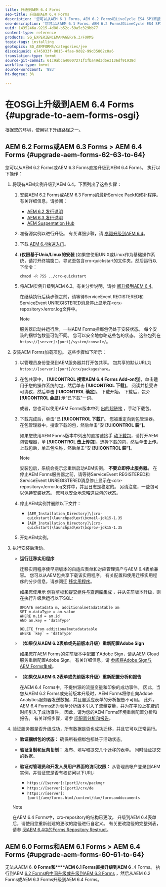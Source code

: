 ```yaml
---
title: 升级到AEM 6.4 Forms
seo-title: 升级到AEM 6.4 Forms
description: '您可以从AEM 6.1 Forms、AEM 6.2 Forms和LiveCycle ES4 SP1直接升级到AEM 6.3 Forms。 '
seo-description: '您可以从AEM 6.1 Forms、AEM 6.2 Forms和LiveCycle ES4 SP1直接升级到AEM 6.3 Forms。 '
uuid: 1435246a-9215-4d88-b52c-59a5c329bb77
content-type: reference
products: SG_EXPERIENCEMANAGER/6.3/FORMS
topic-tags: installing
geptopics: SG_AEMFORMS/categories/jee
discoiquuid: e745033f-8015-4fae-9d82-99d35802c0a6
translation-type: tm+mt
source-git-commit: 61c9abca40007271f1fba49d3d5e3136df91938d
workflow-type: tm+mt
source-wordcount: '883'
ht-degree: 3%

---
```



# 在OSGi上升级到AEM 6.4 Forms {#upgrade-to-aem-forms-osgi}

根据您的环境，使用以下升级路径之一。

## AEM 6.2 Forms或AEM 6.3 Forms > AEM 6.4 Forms {#upgrade-aem-forms-62-63-to-64}

您可以从AEM 6.2 Forms或AEM 6.3 Forms直接升级到AEM 6.4 Forms。 执行以下操作：

1. 将现有AEM实例升级到AEM 6.4。下面列出了这些步骤：

   1. 安装AEM 6.2 Forms或AEM 6.3 Forms的最新Service Pack和修补程序。 有关详细信息，请参阅：

      * [AEM 6.2 发行说明](https://helpx.adobe.com/cn/experience-manager/6-2/release-notes.html)
      * [AEM 6.3 发行说明](https://helpx.adobe.com/cn/experience-manager/6-3/release-notes.html)
      * [AEM Suspentation Hub](https://helpx.adobe.com/cn/experience-manager/aem-releases-updates.html)
   1. 准备源实例以进行升级。 有关详细步骤，请 [参阅升级到AEM 6.4](/help/sites-deploying/upgrade.md#preparing%20the%20source%20instance)。
   1. 下载 [AEM 6.4快速入门](/help/sites-deploying/deploy.md#getting%20the%20software)。
   1. **(仅限基于Unix/Linux的安装** )如果您使用UNIX或Linux作为基础操作系统，请打开终端窗口，导览至包含crx-quickstart的文件夹，然后运行以下命令：

      `chmod -R 755 ../crx-quickstart`

   1. 将AEM实例升级到AEM 6.3。有关分步说明，请参 [阅升级到AEM 6.4](/help/sites-deploying/upgrade.md)。

      在继续执行后续步骤之前，请等待ServiceEvent REGISTERED和ServiceEvent UNREGISTERED消息停止显示在&lt;crx-repository>/error.log文件中。

      >[!NOTE]
      >
      >服务器启动并运行后，一些AEM Forms捆绑包仍处于安装状态。 每个安装的捆绑包数量可能不同。 您可以安全地忽略这些包的状态。 这些包列在 `https://[server]:[port]/system/console/`。


1. 安装AEM Forms加载项包。 这些步骤如下所示：

   1. 以管理员身份登录到AEM服务器并打开包共享。 包共享的默认URL为 `https://[server]:[port]/crx/packageshare`。
   1. 在包共享中， **[!UICONTROL 搜索AEM 6.4 Forms Add-on包]**，单击适用于您的操作系统的包，然后单击 **[!UICONTROL 下载]**。 阅读并接受许可协议，然后单击 **[!UICONTROL 确定]**。 下载开始。 下载后，包旁 **[!UICONTROL 会显]** 示“已下载”一词。

      或者，您也可以使用AEM Forms版本中列 [出的超链接](https://helpx.adobe.com/cn/aem-forms/kb/aem-forms-releases.html) ，手动下载包。

   1. 下载完成后，单击“已 **[!UICONTROL 下载]**”。 您被重定向到包管理器。 在包管理器中，搜索下载的包，然后单击“安 **[!UICONTROL 装”]**。

      如果您使用AEM Forms版本中列出的直接链接手 [动下载包](https://helpx.adobe.com/cn/aem-forms/kb/aem-forms-releases.html)，请打开AEM包管理器，单 **[!UICONTROL 击上传包]**，选择下载的包，然后单击上传。 上载包后，单击包名称，然后单击“安 **[!UICONTROL 装”]**。

      >[!NOTE]
      >
      >安装包后，系统会提示您重新启动AEM实例。 **不要立即停止服务器。** 在停止AEM Forms服务器之前，请等待ServiceEvent REGISTERED和ServiceEvent UNREGISTERED消息停止显示在&lt;crx-repository>/error.log文件中，并且日志是稳定的。 另请注意，一些包可以保持安装状态。 您可以安全地忽略这些包的状态。

   1. 停止AEM实例并删除以下文件：

      * `[AEM_Installation_Directory]\[crx-quickstart]\launchpad\ext\bcmail-jdk15-1.35`
      * `[AEM_Installation_Directory]\[crx-quickstart]\launchpad\ext\bcprov-jdk15-1.35`
   1. 开始AEM实例。


1. 执行安装后活动。

   * **运行迁移实用程序**

      迁移实用程序使早期版本的自适应表单和对应管理资产与AEM 6.4表单兼容。 您可以从AEM包共享下载该实用程序。 有关配置和使用迁移实用程序的分步信息，请参阅迁 [移实用程序](/help/forms/using/migration-utility.md)。

      如果您使用示 [例将草稿和提交组件与查询库集成](integrate-draft-submission-database.md) ，并从先前版本升级，则在执行升级后运行以下SQL:

      ```
      UPDATE metadata m, additionalmetadatatable am
      SET m.dataType = am.value
      WHERE m.id = am.id
      AND am.key = 'dataType'
      ```

      ```
      DELETE from additionalmetadatatable
      WHERE `key` = 'dataType'
      ```

   * **（如果仅从AEM 6.2表单或先前版本升级）重新配置Adobe Sign**

      如果您在AEM Forms的先前版本中配置了Adobe Sign，请从AEM Cloud服务重新配置Adobe Sign。 有关详细信息，请 [参阅将Adobe Sign与AEM Forms集成](/help/forms/using/adobe-sign-integration-adaptive-forms.md)。

   * **（如果仅从AEM 6.2表单或先前版本升级）重新配置分析和报告**

      在AEM 6.4 Forms中，不提供源的流量变量和印象的成功事件。 因此，当您从AEM 6.2 Forms或先前版本升级时，AEM Forms将停止向Adobe Analytics服务器发送数据，并且自适应表单的分析报告不可用。 此外，AEM 6.4 Forms还为表单分析版本引入了流量变量，并为在字段上花费的时间引入了成功事件。 因此，请为您的AEM Forms环境重新配置分析和报告。 有关详细步骤，请参 [阅配置分析和报告](/help/forms/using/configure-analytics-forms-documents.md)。

1. 验证服务器是否升级成功，所有数据是否也成功迁移，并且它可以正常运行。

   * **验证捆绑包的状态：** 确保所有捆绑包都处于活动状态。
   * **验证复制和反向复制：** 发布、填写和提交几个迁移的表单。 同时验证提交的数据。
   * **验证对管理员和开发人员用户界面的访问权限：** 从管理员帐户登录到AEM实例，并验证您是否有权访问以下URL:

      * `https://[server]:[port]/crx/packmgr`
      * `https://[server]:[port]/crx/de`
      * `https://[server]:[port]/aem/forms.html/content/dam/formsanddocuments`

   >[!NOTE]
   在AEM 6.4 Forms中，crx-repository的结构已更改。 升级到AEM 6.4表单后，请使用您重新创建的更改的路径进行自定义。 有关更改路径的完整列表，请参 [阅AEM 6.4中的Forms Repository Restruct](/help/sites-deploying/forms-repository-restructuring-in-aem-6-4.md)。

## AEM 6.0 Forms和AEM 6.1 Forms > AEM 6.4 Forms {#upgrade-aem-forms-60-61-to-64}

无法从AEM 6. **0 Forms和****AEM 6.1 Forms直接升级到AEM 6** .4 Forms。 执行到AEM [6.2 Forms](/help/forms/using/upgrade.md)[的中间升级或升级到AEM 6.3 Forms](/help/forms/using/upgrade.md) ，然后从AEM 6.2 Forms或AEM 6.3 Forms升级到AEM 6.4 Forms。
